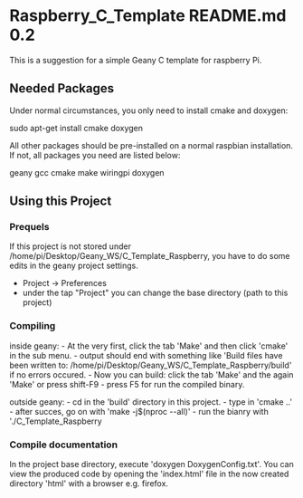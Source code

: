 # Raspberry_C_Template README.md 0.2

This is a suggestion for a simple Geany C template for raspberry Pi.

## Needed Packages

Under normal circumstances, you only need to install cmake and doxygen:

sudo apt-get install cmake doxygen

All other packages should be pre-installed on a normal raspbian installation. If not, all packages
you need are listed below:

geany
gcc
cmake
make
wiringpi
doxygen

## Using this Project

### Prequels

If this project is not stored under /home/pi/Desktop/Geany_WS/C_Template_Raspberry, you have to do
some edits in the geany project settings. 

- Project -> Preferences
- under the tap "Project" you can change the base directory (path to this project)

### Compiling

inside geany:	- At the very first, click the tab 'Make' and then click 'cmake' in the sub menu.
				- output should end with something like 'Build files have been written to: /home/pi/Desktop/Geany_WS/C_Template_Raspberry/build'
				  if no errors occured.
				- Now you can build: click the tab 'Make' and the again 'Make' or press shift-F9
				- press F5 for run the compiled binary.

outside geany:	- cd in the 'build' directory in this project.
				- type in 'cmake ..'
				- after succes, go on with 'make -j$(nproc --all)'
				- run the bianry with './C_Template_Raspberry
### Compile documentation

In the project base directory, execute 'doxygen DoxygenConfig.txt'. You can view the produced code by
opening the 'index.html' file in the now created directory 'html' with a browser e.g. firefox.
